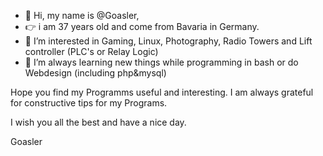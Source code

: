 - 👋 Hi, my name is @Goasler,
- 👉 i am 37 years old and come from Bavaria in Germany.
- 👀 I’m interested in Gaming, Linux, Photography, Radio Towers and Lift controller (PLC's or Relay Logic)
- 🌱 I’m always learning new things while programming in bash or do Webdesign (including php&mysql)

Hope you find my Programms useful and interesting.
I am always grateful for constructive tips for my Programs.

I wish you all the best and have a nice day.

Goasler

<!---
Goasler/Goasler is a ✨ special ✨ repository because its `README.md` (this file) appears on your GitHub profile.
You can click the Preview link to take a look at your changes.
--->
